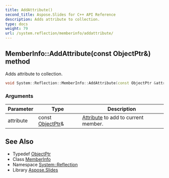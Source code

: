 ```yaml
---
title: AddAttribute()
second_title: Aspose.Slides for C++ API Reference
description: Adds attribute to collection.
type: docs
weight: 79
url: /system.reflection/memberinfo/addattribute/
---
```

## MemberInfo::AddAttribute(const ObjectPtr\&) method


Adds attribute to collection.

```cpp
void System::Reflection::MemberInfo::AddAttribute(const ObjectPtr &attribute)
```


### Arguments

| Parameter | Type | Description |
| --- | --- | --- |
| attribute | const [ObjectPtr](../objectptr/)\& | [Attribute](../../../system/attribute/) to add to current member. |

## See Also

* Typedef [ObjectPtr](../objectptr/)
* Class [MemberInfo](../)
* Namespace [System::Reflection](../../)
* Library [Aspose.Slides](../../../)